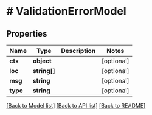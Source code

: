 # # ValidationErrorModel

## Properties

Name | Type | Description | Notes
------------ | ------------- | ------------- | -------------
**ctx** | **object** |  | [optional]
**loc** | **string[]** |  | [optional]
**msg** | **string** |  | [optional]
**type** | **string** |  | [optional]

[[Back to Model list]](../../README.md#models) [[Back to API list]](../../README.md#endpoints) [[Back to README]](../../README.md)
